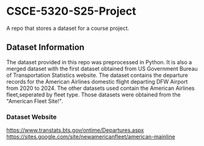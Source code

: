 # CSCE-5320-S25-Project
A repo that stores a dataset for a course project.

## Dataset Information
The dataset provided in this repo was preprocessed in Python. It is also a merged dataset with the first dataset obtained from US Government Bureau of Transportation Statistics
website. The dataset contains the departure records for the American Airlines domestic flight departing DFW Airport from 2020 to 2024. The other datasets used contain the American Airlines fleet,seperated by fleet type. Those datasets were obtained from the "American Fleet Site!".


### Dataset Website
https://www.transtats.bts.gov/ontime/Departures.aspx  
https://sites.google.com/site/newamericanfleet/american-mainline
